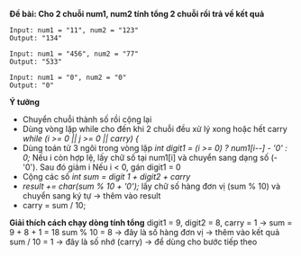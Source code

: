**Đề bài: Cho 2 chuỗi num1, num2 tính tổng 2 chuỗi rồi trả về kết quả**
```
Input: num1 = "11", num2 = "123"
Output: "134"

Input: num1 = "456", num2 = "77"
Output: "533"

Input: num1 = "0", num2 = "0"
Output: "0"
```
**Ý tưởng**
- Chuyển chuỗi thành số rồi cộng lại
- Dùng vòng lặp while cho đến khi 2 chuỗi đều xử lý xong hoặc hết carry *while (i >= 0 || j >= 0 || carry) {*
 - Dùng toán tử 3 ngôi trong vòng lặp *int digit1 = (i >= 0) ? num1[i--] - '0' : 0;*
   Nếu i còn hợp lệ, lấy chữ số tại num1[i] và chuyển sang dạng số (- '0'). Sau đó giảm i
   Nếu i < 0, gán digit1 = 0
- Cộng các số *int sum = digit 1 + digit2 + carry*
- *result += char(sum % 10 + '0');* lấy chữ số hàng đơn vị (sum % 10) và chuyển sang ký tự → thêm vào result
- carry = sum / 10;

**Giải thích cách chạy dòng tính tổng**
digit1 = 9, digit2 = 8, carry = 1
→ sum = 9 + 8 + 1 = 18
sum % 10 = 8 → đây là số hàng đơn vị → thêm vào kết quả
sum / 10 = 1 → đây là số nhớ (carry) → để dùng cho bước tiếp theo
